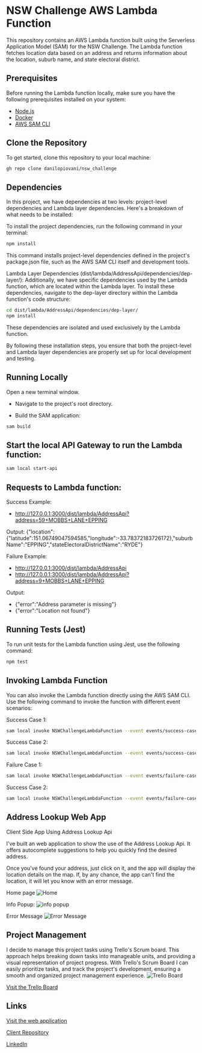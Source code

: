 # NSW Challenge AWS Lambda Function

This repository contains an AWS Lambda function built using the Serverless Application Model (SAM) for the NSW Challenge. The Lambda function fetches location data based on an address and returns information about the location, suburb name, and state electoral district.

## Prerequisites

Before running the Lambda function locally, make sure you have the following prerequisites installed on your system:

- [Node.js](https://nodejs.org/)
- [Docker](https://www.docker.com/)
- [AWS SAM CLI](https://docs.aws.amazon.com/serverless-application-model/latest/developerguide/serverless-sam-cli-install.html)

## Clone the Repository

To get started, clone this repository to your local machine:
```bash
gh repo clone danilopiovani/nsw_challenge
```

## Dependencies
In this project, we have dependencies at two levels: project-level dependencies and Lambda layer dependencies. Here's a breakdown of what needs to be installed:

To install the project dependencies, run the following command in your terminal:

```bash
npm install
```

This command installs project-level dependencies defined in the project's package.json file, such as the AWS SAM CLI itself and development tools.


Lambda Layer Dependencies (dist/lambda/AddressApi/dependencies/dep-layer/):
Additionally, we have specific dependencies used by the Lambda function, which are located within the Lambda layer. To install these dependencies, navigate to the dep-layer directory within the Lambda function's code structure:

```bash
cd dist/lambda/AddressApi/dependencies/dep-layer/
npm install
```

These dependencies are isolated and used exclusively by the Lambda function.

By following these installation steps, you ensure that both the project-level and Lambda layer dependencies are properly set up for local development and testing.

## Running Locally
Open a new terminal window.

- Navigate to the project's root directory.

- Build the SAM application:

```bash
sam build
```

## Start the local API Gateway to run the Lambda function:
```bash
sam local start-api
```

## Requests to Lambda function:
Success Example:
- http://127.0.0.1:3000/dist/lambda/AddressApi?address=59+MOBBS+LANE+EPPING

Output: 
{"location":{"latitude":151.06749047594585,"longitude":-33.78372183726172},"suburbName":"EPPING","stateElectoralDistrictName":"RYDE"}

Failure Example:
- http://127.0.0.1:3000/dist/lambda/AddressApi
- http://127.0.0.1:3000/dist/lambda/AddressApi?address=9+MOBBS+LANE+EPPING

Output:
- {"error":"Address parameter is missing"}
- {"error":"Location not found"}


## Running Tests (Jest)
To run unit tests for the Lambda function using Jest, use the following command:
```bash
npm test
```

## Invoking Lambda Function
You can also invoke the Lambda function directly using the AWS SAM CLI. Use the following command to invoke the function with different event scenarios:

Success Case 1:
```bash
sam local invoke NSWChallengeLambdaFunction --event events/success-case.json
```

Success Case 2:
```bash
sam local invoke NSWChallengeLambdaFunction --event events/success-case2.json
```

Failure Case 1:
```bash
sam local invoke NSWChallengeLambdaFunction --event events/failure-case.json
```

Success Case 2:
```bash
sam local invoke NSWChallengeLambdaFunction --event events/failure-case2.json
```

## Address Lookup Web App

Client Side App Using Address Lookup Api

I've built an web application to show the use of the Address Lookup Api. It offers autocomplete suggestions to help you quickly find the desired address.

Once you've found your address, just click on it, and the app will display the location details on the map. If, by any chance, the app can't find the location, it will let you know with an error message.

Home page
![Home](./home.png)

Info Popup:
![info popup](./info.png)

Error Message
![Error Message](./error.png)

## Project Management
I decide to manage this project tasks using Trello's Scrum board. This approach helps breaking down tasks into manageable units, and providing a visual representation of project progress. With Trello's Scrum Board I can easily prioritize tasks, and track the project's development, ensuring a smooth and organized project management experience.
![Trello Board](./trello.png)

[Visit the Trello Board](https://trello.com/b/dYXxZdIQ/nsw-address-lookup)


## Links

[Visit the web application](https://nsw-challenge-client.vercel.app/)

[Client Repository](https://github.com/danilopiovani/nsw-challenge-client)

[LinkedIn](https://www.linkedin.com/in/danilopiovani/)





